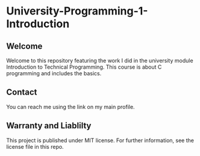 # University-Programming-1-Introduction

## Welcome
Welcome to this repository featuring the work I did in the university module Introduction to Technical Programming. This course is about C programming and includes the basics.

## Contact
You can reach me using the link on my main profile.

## Warranty and Liablilty
This project is published under MIT license. For further information, see the license file in this repo.
